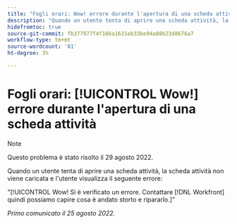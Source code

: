 ```yaml
---
title: "Fogli orari: Wow! errore durante l'apertura di una scheda attività"
description: "Quando un utente tenta di aprire una scheda attività, la scheda attività non viene caricata e l'utente visualizza la scheda attività [!UICONTROL Whops] errore."
hidefromtoc: true
source-git-commit: fb377977f4f166a1631eb33be94a88b23d8676a7
workflow-type: tm+mt
source-wordcount: '81'
ht-degree: 3%

---
```



# Fogli orari: [!UICONTROL Wow!] errore durante l&#39;apertura di una scheda attività

>[!NOTE]
>
>Questo problema è stato risolto il 29 agosto 2022.

Quando un utente tenta di aprire una scheda attività, la scheda attività non viene caricata e l&#39;utente visualizza il seguente errore:

&quot;[!UICONTROL Wow! Si è verificato un errore. Contattare [!DNL Workfront] quindi possiamo capire cosa è andato storto e ripararlo.]&quot;

_Primo comunicato il 25 agosto 2022._

